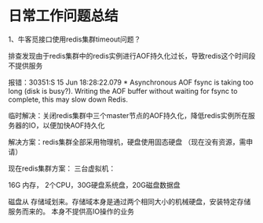 # 日常工作问题总结

1、牛客觅接口使用redis集群timeout问题？

排查发现由于redis集群中的redis实例进行AOF持久化过长，导致redis这个时间段不提供服务

报错：30351:S 15 Jun 18:28:22.079 * Asynchronous AOF fsync is taking too long (disk is busy?). Writing the AOF buffer without waiting for fsync to complete, this may slow down Redis.

临时解决：关闭redis集群中三个master节点的AOF持久化，降低redis实例所在服务器的IO，以便加快AOF持久化


解决方案：redis集群全部采用物理机，硬盘使用固态硬盘 （现在没有资源，需申请）

现在redis集群方案： 三台虚拟机：

16G 内存， 2个CPU，30G硬盘系统盘，20G磁盘数据盘

磁盘从 存储域划来。存储域本身是通过两个相同大小的机械硬盘，安装特定存储服务而来的。 本身不提供高IO操作的业务


